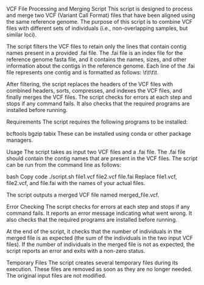 VCF File Processing and Merging Script
This script is designed to process and merge two VCF (Variant Call Format) files that have been aligned using the same reference genome. The purpose of this script is to combine VCF files with different sets of individuals (i.e., non-overlapping samples, but similar loci).

The script filters the VCF files to retain only the lines that contain contig names present in a provided .fai file. The .fai file is an index file for the reference genome fasta file, and it contains the names, sizes, and other information about the contigs in the reference genome. Each line of the .fai file represents one contig and is formatted as follows: <contig name>\t<size>\t<offset>\t<linebases>\t<linewidth>.

After filtering, the script replaces the headers of the VCF files with combined headers, sorts, compresses, and indexes the VCF files, and finally merges the VCF files. The script checks for errors at each step and stops if any command fails. It also checks that the required programs are installed before running.

Requirements
The script requires the following programs to be installed:

bcftools
bgzip
tabix
These can be installed using conda or other package managers.

Usage
The script takes as input two VCF files and a .fai file. The .fai file should contain the contig names that are present in the VCF files. The script can be run from the command line as follows:

bash
Copy code
./script.sh file1.vcf file2.vcf file.fai
Replace file1.vcf, file2.vcf, and file.fai with the names of your actual files.

The script outputs a merged VCF file named merged_file.vcf.

Error Checking
The script checks for errors at each step and stops if any command fails. It reports an error message indicating what went wrong. It also checks that the required programs are installed before running.

At the end of the script, it checks that the number of individuals in the merged file is as expected (the sum of the individuals in the two input VCF files). If the number of individuals in the merged file is not as expected, the script reports an error and exits with a non-zero status.

Temporary Files
The script creates several temporary files during its execution. These files are removed as soon as they are no longer needed. The original input files are not modified.
